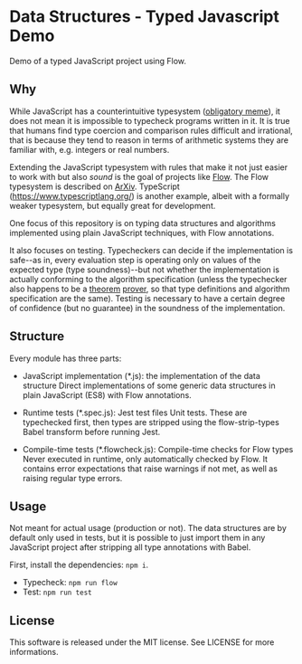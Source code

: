 # Data Structures - Typed Javascript Demo

Demo of a typed JavaScript project using Flow.

## Why

While JavaScript has a counterintuitive typesystem ([obligatory meme](https://twitter.com/cdesio/status/1013166206877163520)), it does not mean
it is impossible to typecheck programs written in it. It is true that humans find type coercion and comparison rules
difficult and irrational, that is because they tend to reason in terms of arithmetic systems they are familiar with, e.g. integers or real numbers.

Extending the JavaScript typesystem with rules that make it not just easier to work with but also _sound_ is the goal of projects
like [Flow](https://flow.org/en). The Flow typesystem is described on [ArXiv](https://arxiv.org/pdf/1708.08021.pdf). TypeScript (https://www.typescriptlang.org/)
is another example, albeit with a formally weaker typesystem, but equally great for development.

One focus of this repository is on typing data structures and algorithms implemented using plain JavaScript techniques, with Flow annotations.

It also focuses on testing. Typecheckers can decide if the implementation is safe--as in, every evaluation step is operating only on values of the expected type (type soundness)--but not
whether the implementation is actually conforming to the algorithm specification (unless the typechecker also happens to be a [theorem](https://coq.inria.fr/) [prover](http://wiki.portal.chalmers.se/agda/pmwiki.php), so that type definitions and algorithm specification are the same). Testing is necessary to have a certain degree of confidence (but no guarantee) in the soundness of the implementation.

## Structure

Every module has three parts:

- JavaScript implementation (*.js): the implementation of the data structure
  Direct implementations of some generic data structures in plain JavaScript (ES8) with Flow annotations.

- Runtime tests (*.spec.js): Jest test files
  Unit tests. These are typechecked first, then types are stripped using the flow-strip-types Babel transform before running Jest.

- Compile-time tests (*.flowcheck.js): Compile-time checks for Flow types
  Never executed in runtime, only automatically checked by Flow. It contains error expectations that raise warnings if not met, as well as raising regular
  type errors.

## Usage

Not meant for actual usage (production or not). The data structures are by default only used in tests, but it is possible to just import them
in any JavaScript project after stripping all type annotations with Babel.

First, install the dependencies: `npm i`.

- Typecheck: `npm run flow`
- Test: `npm run test`

## License

This software is released under the MIT license. See LICENSE for more informations.
